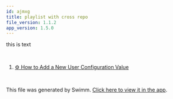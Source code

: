 ```yaml
---
id: ajmxg
title: playlist with cross repo
file_version: 1.1.2
app_version: 1.5.0
---
```


<!-- Intro - Do not remove this comment -->
this is text

<br/>

<!-- Steps - Do not remove this comment -->
1. [⚙️ How to Add a New User Configuration Value](/repos/Z2l0aHViJTNBJTNBZGVtbzEtbWQxJTNBJTNBZXJhbi1zd2ltbQ==/docs/uu4d1)


<br/>

This file was generated by Swimm. [Click here to view it in the app](/repos/Z2l0aHViJTNBJTNBdDElM0ElM0FlcmFuLXN3aW1t/playlists/ajmxg).
